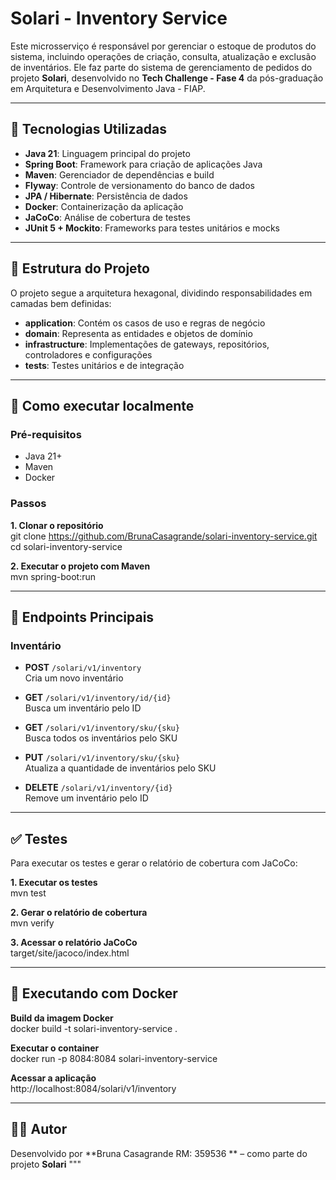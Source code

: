 # Solari - Inventory Service

Este microsserviço é responsável por gerenciar o estoque de produtos do sistema, incluindo operações de criação, consulta, atualização e exclusão de inventários. Ele faz parte do sistema de gerenciamento de pedidos do projeto **Solari**, desenvolvido no **Tech Challenge - Fase 4** da pós-graduação em Arquitetura e Desenvolvimento Java - FIAP.

---

## 🧩 Tecnologias Utilizadas

- **Java 21**: Linguagem principal do projeto
- **Spring Boot**: Framework para criação de aplicações Java
- **Maven**: Gerenciador de dependências e build
- **Flyway**: Controle de versionamento do banco de dados
- **JPA / Hibernate**: Persistência de dados
- **Docker**: Containerização da aplicação
- **JaCoCo**: Análise de cobertura de testes
- **JUnit 5 + Mockito**: Frameworks para testes unitários e mocks

---

## 🧱 Estrutura do Projeto

O projeto segue a arquitetura hexagonal, dividindo responsabilidades em camadas bem definidas:

- **application**: Contém os casos de uso e regras de negócio
- **domain**: Representa as entidades e objetos de domínio
- **infrastructure**: Implementações de gateways, repositórios, controladores e configurações
- **tests**: Testes unitários e de integração

---

## 🚀 Como executar localmente

### Pré-requisitos

- Java 21+
- Maven
- Docker

### Passos

**1. Clonar o repositório**  
git clone https://github.com/BrunaCasagrande/solari-inventory-service.git  
cd solari-inventory-service

**2. Executar o projeto com Maven**  
mvn spring-boot:run

---

## 📌 Endpoints Principais

### Inventário

- **POST** `/solari/v1/inventory`  
  Cria um novo inventário

- **GET** `/solari/v1/inventory/id/{id}`  
  Busca um inventário pelo ID

- **GET** `/solari/v1/inventory/sku/{sku}`  
  Busca todos os inventários pelo SKU

- **PUT** `/solari/v1/inventory/sku/{sku}`  
  Atualiza a quantidade de inventários pelo SKU

- **DELETE** `/solari/v1/inventory/{id}`  
  Remove um inventário pelo ID

---

## ✅ Testes

Para executar os testes e gerar o relatório de cobertura com JaCoCo:

**1. Executar os testes**  
mvn test

**2. Gerar o relatório de cobertura**  
mvn verify

**3. Acessar o relatório JaCoCo**  
target/site/jacoco/index.html

---

## 🐳 Executando com Docker

**Build da imagem Docker**  
docker build -t solari-inventory-service .

**Executar o container**  
docker run -p 8084:8084 solari-inventory-service

**Acessar a aplicação**  
http://localhost:8084/solari/v1/inventory

---

## 👩‍💻 Autor

Desenvolvido por **Bruna Casagrande RM: 359536 ** – como parte do projeto **Solari**
"""

